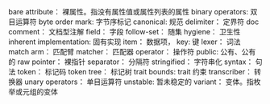 
bare attribute： 裸属性。指没有属性值或属性列表的属性
binary operators: 双目运算符
byte order mark: 字节序标记
canonical: 规范
delimiter： 定界符
doc comment： 文档型注解
field： 字段
follow-set： 随集
hygiene： 卫生性
inherent implementation: 固有实现
item： 数据项，
key: 键
lexer： 词法
match arm： 匹配臂
matcher： 匹配器
operator： 操作符
public: 公有、公有的
raw pointer： 裸指针
separator： 分隔符
stringified： 字符串化
syntax： 句法
token： 标记码
token tree： 标记树
trait bounds: trait 约束
transcriber： 转换器
unary operators： 单目运算符
unstable: 暂未稳定的
variant： 变体。指枚举或元组的变体


